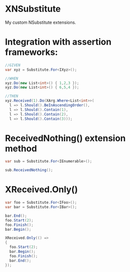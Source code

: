 # XNSubstitute

My custom NSubstitute extensions.

# Integration with assertion frameworks:

```csharp
//GIVEN
var xyz = Substitute.For<IXyz>();

//WHEN
xyz.Do(new List<int>() { 1,2,3 });
xyz.Do(new List<int>() { 6,5,4 });

//THEN
xyz.Received(1).Do(XArg.Where<List<int>>(
  l => l.Should().BeInAscendingOrder(),
  l => l.Should().Contain(1),
  l => l.Should().Contain(2),
  l => l.Should().Contain(3)));
```

# ReceivedNothing() extension method

```csharp
var sub = Substitute.For<IEnumerable>();

sub.ReceivedNothing();
```

# XReceived.Only()

```csharp
var foo = Substitute.For<IFoo>();
var bar = Substitute.For<IBar>();

bar.End();
foo.Start(2);
foo.Finish();
bar.Begin();

XReceived.Only(() =>
{
  foo.Start(2);
  bar.Begin();
  foo.Finish();
  bar.End();
});
```



